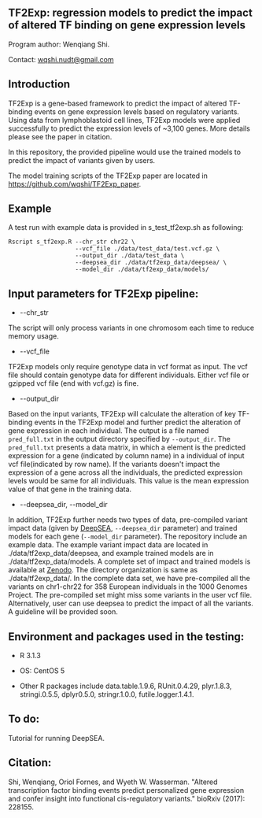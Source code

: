 ## TF2Exp: regression models to predict the impact of altered TF binding on gene expression levels

Program author: Wenqiang Shi.

Contact: wqshi.nudt@gmail.com

## Introduction

TF2Exp is a gene-based framework to predict the impact of altered TF-binding events on gene expression levels based on regulatory variants. Using data from lymphoblastoid cell lines, TF2Exp models were applied successfully to predict the expression levels of ~3,100 genes. More details please see the paper in citation.

In this repository, the provided pipeline would use the trained models to predict the impact of variants given by users.

The model training scripts of the TF2Exp paper are located in https://github.com/wqshi/TF2Exp_paper.


## Example

A test run with example data is provided in s_test_tf2exp.sh as following:

```
Rscript s_tf2exp.R --chr_str chr22 \
                   --vcf_file ./data/test_data/test.vcf.gz \
                   --output_dir ./data/test_data \
                   --deepsea_dir ./data/tf2exp_data/deepsea/ \
                   --model_dir ./data/tf2exp_data/models/
```


## Input parameters for TF2Exp pipeline:

* --chr_str

The script will only process variants in one chromosom each time to reduce memory usage.


* --vcf_file

TF2Exp models only require genotype data in vcf format as input. The vcf file should contain genotype data for different individuals. Either vcf file or gzipped vcf file (end with vcf.gz) is fine.


* --output_dir

Based on the input variants, TF2Exp will calculate the alteration of key TF-binding events in the TF2Exp model and further predict the alteration of gene expression in each individual. The output is a file named `pred_full.txt` in the output directory specified by `--output_dir`. The `pred_full.txt` presents a data matrix, in which a element is the predicted expression for a gene (indicated by column name) in a individual of input vcf file(indicated by row name). If the variants doesn't impact the expression of a gene across all the individuals, the predicted expression levels would be same for all individuals. This value is the mean expression value of that gene in the training data.

* --deepsea_dir, --model_dir

In addition, TF2Exp further needs two types of data, pre-compiled variant impact data (given by [DeepSEA](https://www.nature.com/articles/nmeth.3547), `--deepsea_dir` parameter) and trained models for each gene (`--model_dir` parameter). The repository include an  example data. The example variant impact data are located in ./data/tf2exp_data/deepsea, and example trained models are in ./data/tf2exp_data/models. A complete set of impact and trained models is available at [Zenodo](https://doi.org/10.5281/zenodo.1044747). The directory organization is same as ./data/tf2exp_data/. In the complete data set, we have pre-compiled all the variants on chr1-chr22 for 358 European individuals in the 1000 Genomes Project. The pre-compiled set might miss some variants in the user vcf file. Alternatively, user can use deepsea to predict the impact of all the variants. A guideline will be provided soon.


## Environment and packages used in the testing:

* R 3.1.3

* OS: CentOS 5

* Other R packages include data.table.1.9.6, RUnit.0.4.29, plyr.1.8.3, stringi.0.5.5, dplyr0.5.0, stringr.1.0.0, futile.logger.1.4.1.

## To do:
Tutorial for running DeepSEA.

## Citation:

Shi, Wenqiang, Oriol Fornes, and Wyeth W. Wasserman. "Altered transcription factor binding events predict personalized gene expression and confer insight into functional cis-regulatory variants." bioRxiv (2017): 228155.



